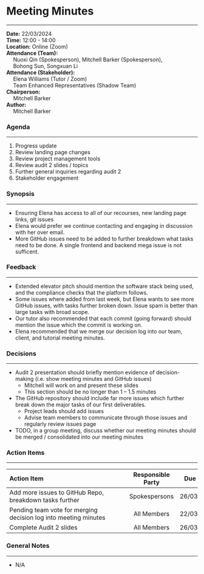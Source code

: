 # Meeting Minutes
___
**Date:** 22/03/2024 <br>
**Time:** 12:00 - 14:00 <br>
**Location:** Online (Zoom) <br>
**Attendance (Team):** <br>
&ensp;&ensp; Nuoxi Qin (Spokesperson), Mitchell Barker (Spokesperson), <br>
&ensp;&ensp; Bohong Sun, Songxuan Li <br>
**Attendance (Stakeholder):** <br>
&ensp;&ensp; Elena Williams (Tutor / Zoom) <br>
&ensp;&ensp; Team Enhanced Representatives (Shadow Team) <br>
**Chairperson:** <br>
&ensp;&ensp; Mitchell Barker <br>
**Author:** <br>
&ensp;&ensp; Mitchell Barker <br>

### Agenda
___

1. Progress update
2. Review landing page changes
3. Review project management tools
4. Review audit 2 slides / topics
5. Further general inquiries regarding audit 2
6. Stakeholder engagement

### Synopsis
___

- Ensuring Elena has access to all of our recourses, new landing page links, git issues
- Elena would prefer we continue contacting and engaging in discussion with her over email.
- More GitHub issues need to be added to further breakdown what tasks need to be done. A single frontend and backend mega issue is not sufficent.

### Feedback
___

- Extended elevator pitch should mention the software stack being used, and the compliance checks that the platform follows.
- Some issues where added from last week, but Elena wants to see more GitHub issues, with tasks further broken down. Issue spam is better than large tasks with broad scope.
- Our tutor also recommended that each commit (going forward) should mention the issue which the commit is working on.
- Elena recommended that we merge our decision log into our team, client, and tutorial meeting minutes.

### Decisions
___

- Audit 2 presentation should briefly mention evidence of decision-making (i.e. show meeting minutes and GitHub issues)
   - Mitchell will work on and present these slides
   - This section should be no longer than 1 – 1.5 minutes
- The GitHub repository should include far more issues which further break down the major tasks of our first deliverables.
  - Project leads should add issues
  - Advise team members to communicate through those issues and regularly review issues page
- TODO, in a group meeting, discuss whether our meeting minutes should be merged / consolidated into our meeting minutes

### Action Items
___

| <div style="width:300px">Action Item</div> | Responsible Party | Due Date | 
| :----------------------------------------- | :---------------: | :------: |
| Add more issues to GitHub Repo, breakdown tasks further | Spokespersons | 26/03/2024 |
| Pending team vote for merging decision log into meeting minutes | All Members | 22/03/2024 |
| Complete Audit 2 slides | All Members | 26/03/2024 | 

### General Notes
___

- N/A




